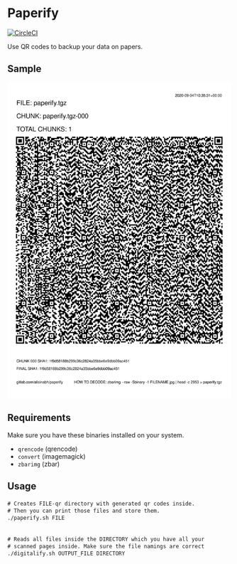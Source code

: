# Paperify

[![CircleCI](https://circleci.com/gh/alisinabh/paperify.svg?style=svg)](https://circleci.com/gh/alisinabh/paperify)

Use QR codes to backup your data on papers.

## Sample

![Paperify](paperify.png)

## Requirements

Make sure you have these binaries installed on your system.

 - `qrencode` (qrencode)
 - `convert` (imagemagick)
 - `zbarimg` (zbar)

## Usage


```
# Creates FILE-qr directory with generated qr codes inside.
# Then you can print those files and store them.
./paperify.sh FILE


# Reads all files inside the DIRECTORY which you have all your
# scanned pages inside. Make sure the file namings are correct 
./digitalify.sh OUTPUT_FILE DIRECTORY
```

